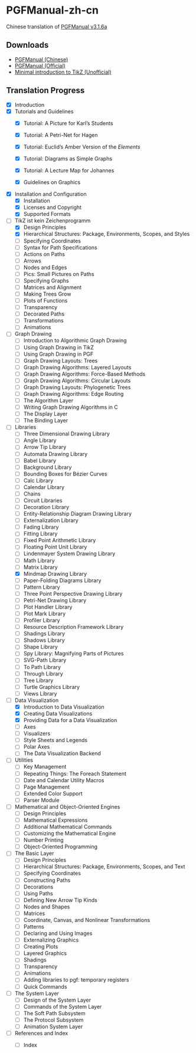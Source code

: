 # PGFManual-zh-cn

Chinese translation of [PGFManual v3.1.6a](https://github.com/pgf-tikz/pgf/releases/download/3.1.6a/pgfmanual.pdf)



## Downloads

- [PGFManual (Chinese)](https://github.com/Hailin-Jing/PGFManual-zh-cn/raw/main/PGFManual-zh-cn.pdf)
- [PGFManual (Official)](https://github.com/pgf-tikz/pgf/releases/download/3.1.6a/pgfmanual.pdf)
- [Minimal introduction to TikZ (Unofficial)](http://cremeronline.com/LaTeX/minimaltikz.pdf)



## Translation Progress

- [x] Introduction
- [x] Tutorials and Guidelines
  - [x] Tutorial: A Picture for Karl’s Students

  - [x] Tutorial: A Petri-Net for Hagen

  - [x] Tutorial: Euclid’s Amber Version of the *Elements*
  - [x] Tutorial: Diagrams as Simple Graphs
  - [x] Tutorial: A Lecture Map for Johannes
  - [x] Guidelines on Graphics
- [x] Installation and Configuration
  - [x] Installation
  - [x] Licenses and Copyright
  - [x] Supported Formats
- [ ] TikZ ist kein Zeichenprogramm
  - [x] Design Principles
  - [x] Hierarchical Structures: Package, Environments, Scopes, and Styles
  - [ ] Specifying Coordinates
  - [ ] Syntax for Path Specifications
  - [ ] Actions on Paths
  - [ ] Arrows
  - [ ] Nodes and Edges
  - [ ] Pics: Small Pictures on Paths
  - [ ] Specifying Graphs
  - [ ] Matrices and Alignment
  - [ ] Making Trees Grow
  - [ ] Plots of Functions
  - [ ] Transparency
  - [ ] Decorated Paths
  - [ ] Transformations
  - [ ] Animations
- [ ] Graph Drawing
  - [ ] Introduction to Algorithmic Graph Drawing
  - [ ] Using Graph Drawing in TikZ
  - [ ] Using Graph Drawing in PGF
  - [ ] Graph Drawing Layouts: Trees
  - [ ] Graph Drawing Algorithms: Layered Layouts
  - [ ] Graph Drawing Algorithms: Force-Based Methods
  - [ ] Graph Drawing Algorithms: Circular Layouts
  - [ ] Graph Drawing Layouts: Phylogenetic Trees
  - [ ] Graph Drawing Algorithms: Edge Routing
  - [ ] The Algorithm Layer
  - [ ] Writing Graph Drawing Algorithms in C
  - [ ] The Display Layer
  - [ ] The Binding Layer
- [ ] Libraries
  - [ ] Three Dimensional Drawing Library
  - [ ] Angle Library
  - [ ] Arrow Tip Library
  - [ ] Automata Drawing Library
  - [ ] Babel Library
  - [ ] Background Library
  - [ ] Bounding Boxes for Bézier Curves
  - [ ] Calc Library
  - [ ] Calendar Library
  - [ ] Chains
  - [ ] Circuit Libraries
  - [ ] Decoration Library
  - [ ] Entity-Relationship Diagram Drawing Library
  - [ ] Externalization Library
  - [ ] Fading Library
  - [ ] Fitting Library
  - [ ] Fixed Point Arithmetic Library
  - [ ] Floating Point Unit Library
  - [ ] Lindenmayer System Drawing Library
  - [ ] Math Library
  - [ ] Matrix Library
  - [x] Mindmap Drawing Library
  - [ ] Paper-Folding Diagrams Library
  - [ ] Pattern Library
  - [ ] Three Point Perspective Drawing Library
  - [ ] Petri-Net Drawing Library
  - [ ] Plot Handler Library
  - [ ] Plot Mark Library
  - [ ] Profiler Library
  - [ ] Resource Description Framework Library
  - [ ] Shadings Library
  - [ ] Shadows Library
  - [ ] Shape Library
  - [ ] Spy Library: Magnifying Parts of Pictures
  - [ ] SVG-Path Library
  - [ ] To Path Library
  - [ ] Through Library
  - [ ] Tree Library
  - [ ] Turtle Graphics Library
  - [ ] Views Library
- [ ] Data Visualization
  - [x] Introduction to Data Visualization
  - [x] Creating Data Visualizations
  - [x] Providing Data for a Data Visualization
  - [ ] Axes
  - [ ] Visualizers
  - [ ] Style Sheets and Legends
  - [ ] Polar Axes
  - [ ] The Data Visualization Backend
- [ ] Utilities
  - [ ] Key Management
  - [ ] Repeating Things: The Foreach Statement
  - [ ] Date and Calendar Utility Macros
  - [ ] Page Management
  - [ ] Extended Color Support
  - [ ] Parser Module
- [ ] Mathematical and Object-Oriented Engines
  - [ ] Design Principles
  - [ ] Mathematical Expressions
  - [ ] Additional Mathematical Commands
  - [ ] Customizing the Mathematical Engine
  - [ ] Number Printing
  - [ ] Object-Oriented Programming
- [ ] The Basic Layer
  - [ ] Design Principles
  - [ ] Hierarchical Structures: Package, Environments, Scopes, and Text
  - [ ] Specifying Coordinates
  - [ ] Constructing Paths
  - [ ] Decorations
  - [ ] Using Paths
  - [ ] Defining New Arrow Tip Kinds
  - [ ] Nodes and Shapes
  - [ ] Matrices
  - [ ] Coordinate, Canvas, and Nonlinear Transformations
  - [ ] Patterns
  - [ ] Declaring and Using Images
  - [ ] Externalizing Graphics
  - [ ] Creating Plots
  - [ ] Layered Graphics
  - [ ] Shadings
  - [ ] Transparency
  - [ ] Animations
  - [ ] Adding libraries to pgf: temporary registers
  - [ ] Quick Commands
- [ ] The System Layer
  - [ ] Design of the System Layer
  - [ ] Commands of the System Layer
  - [ ] The Soft Path Subsystem
  - [ ] The Protocol Subsystem
  - [ ] Animation System Layer
- [ ] References and Index
  - [ ] Index

